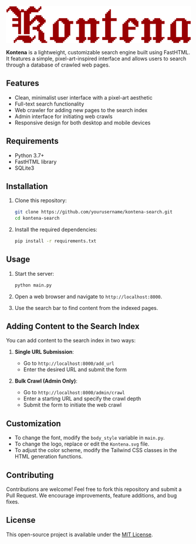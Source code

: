 
<div align="center">
  <img src="Kontena.svg" alt="Kontena Logo">
</div>



**Kontena** is a lightweight, customizable search engine built using FastHTML. It features a simple, pixel-art-inspired interface and allows users to search through a database of crawled web pages.

## Features

- Clean, minimalist user interface with a pixel-art aesthetic
- Full-text search functionality
- Web crawler for adding new pages to the search index
- Admin interface for initiating web crawls
- Responsive design for both desktop and mobile devices

## Requirements

- Python 3.7+
- FastHTML library
- SQLite3

## Installation

1. Clone this repository:
   ```bash
   git clone https://github.com/yourusername/kontena-search.git
   cd kontena-search
   ```

2. Install the required dependencies:
   ```bash
   pip install -r requirements.txt
   ```

## Usage

1. Start the server:
   ```bash
   python main.py
   ```

2. Open a web browser and navigate to `http://localhost:8000`.

3. Use the search bar to find content from the indexed pages.

## Adding Content to the Search Index

You can add content to the search index in two ways:

1. **Single URL Submission**:
   - Go to `http://localhost:8000/add_url`
   - Enter the desired URL and submit the form

2. **Bulk Crawl (Admin Only)**:
   - Go to `http://localhost:8000/admin/crawl`
   - Enter a starting URL and specify the crawl depth
   - Submit the form to initiate the web crawl

## Customization

- To change the font, modify the `body_style` variable in `main.py`.
- To change the logo, replace or edit the `Kontena.svg` file.
- To adjust the color scheme, modify the Tailwind CSS classes in the HTML generation functions.

## Contributing

Contributions are welcome! Feel free to fork this repository and submit a Pull Request. We encourage improvements, feature additions, and bug fixes.

## License

This open-source project is available under the [MIT License](LICENSE).

